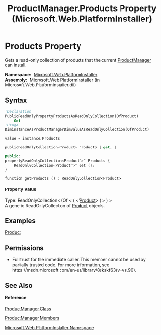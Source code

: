 ﻿---
title: ProductManager.Products Property  (Microsoft.Web.PlatformInstaller)
TOCTitle: Products Property
ms:assetid: P:Microsoft.Web.PlatformInstaller.ProductManager.Products
ms:mtpsurl: https://msdn.microsoft.com/en-us/library/microsoft.web.platforminstaller.productmanager.products(v=VS.90)
ms:contentKeyID: 22049714
ms.date: 05/02/2012
mtps_version: v=VS.90
f1_keywords:
- Microsoft.Web.PlatformInstaller.ProductManager.Products
- Microsoft.Web.PlatformInstaller.ProductManager.get_Products
dev_langs:
- CSharp
- JScript
- VB
- c++
api_location:
- Microsoft.Web.PlatformInstaller.dll
api_name:
- Microsoft.Web.PlatformInstaller.ProductManager.get_Products
- Microsoft.Web.PlatformInstaller.ProductManager.Products
api_type:
- Managed
topic_type:
- apiref
- kbSyntax
product_family_name: VS
ROBOTS: INDEX,FOLLOW
---

# Products Property

Gets a read-only collection of products that the current [ProductManager](productmanager-class-microsoft-web-platforminstaller.md) can install.

**Namespace:**  [Microsoft.Web.PlatformInstaller](microsoft-web-platforminstaller-namespace.md)  
**Assembly:**  Microsoft.Web.PlatformInstaller (in Microsoft.Web.PlatformInstaller.dll)

## Syntax

``` vb
'Declaration
PublicReadOnlyPropertyProductsAsReadOnlyCollection(OfProduct)
    Get
'Usage
DiminstanceAsProductManagerDimvalueAsReadOnlyCollection(OfProduct)

value = instance.Products
```

``` csharp
publicReadOnlyCollection<Product> Products { get; }
```

``` c++
public:
propertyReadOnlyCollection<Product^>^ Products {
    ReadOnlyCollection<Product^>^ get ();
}
```

``` jscript
function getProducts () : ReadOnlyCollection<Product>
```

#### Property Value

Type: ReadOnlyCollection\< (Of \< ( \<'[Product](product-class-microsoft-web-platforminstaller.md)\> ) \> ) \>  
A generic ReadOnlyCollection of [Product](product-class-microsoft-web-platforminstaller.md) objects.  

## Examples

[Product](product-class-microsoft-web-platforminstaller.md)

## Permissions

  - Full trust for the immediate caller. This member cannot be used by partially trusted code. For more information, see <https://msdn.microsoft.com/en-us/library/8skskf63(v=vs.90)>.

## See Also

#### Reference

[ProductManager Class](productmanager-class-microsoft-web-platforminstaller.md)

[ProductManager Members](productmanager-members-microsoft-web-platforminstaller.md)

[Microsoft.Web.PlatformInstaller Namespace](microsoft-web-platforminstaller-namespace.md)

